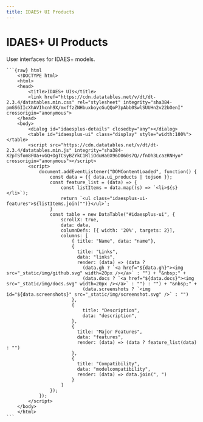 ```yaml
---
title: IDAES+ UI Products
---
```

# IDAES+ UI Products
User interfaces for IDAES+ models.

````{datatemplate:yaml} data.yaml
```{raw} html
    <!DOCTYPE html>
    <html>
    <head>
        <title>IDAES+ UIs</title>
        <link href="https://cdn.datatables.net/v/dt/dt-2.3.4/datatables.min.css" rel="stylesheet" integrity="sha384-pmGS6IIcXhAVIhcnh9X/mxffzZNHbuxboycGuQQoP3pAbb0SwlSUUHn2v22bOenI" crossorigin="anonymous">
    </head>
    <body>
        <dialog id="idaesplus-details" closedby="any"></dialog>
        <table id="idaesplus-ui" class="display" style="width:100%"></table>
        <script src="https://cdn.datatables.net/v/dt/dt-2.3.4/datatables.min.js" integrity="sha384-X2pTSfom8FUa+vGQ+DgTCSyBZYkC1RliOduHa0X96D060s7Q//fnOh3LcazRNHyo" crossorigin="anonymous"></script>
        <script>
            document.addEventListener("DOMContentLoaded", function() {
                const data = {{ data.ui_products | tojson }};
                const feature_list = (data) => {
                    const listItems = data.map((s) => `<li>${s}</li>`);
                    return `<ul class="idaesplus-ui-features">${listItems.join("")}</ul>`;
                }
                const table = new DataTable("#idaesplus-ui", {
                    scrollX: true,
                    data: data,
                    columnDefs: [{ width: '20%', targets: 2}],
                    columns: [
                        { title: "Name", data: "name"},
                        {
                          title: "Links",
                          data: "links",
                          render: (data) => (data ? 
                            (data.gh ? `<a href="${data.gh}"><img src="_static/img/github.svg" width=20px /></a>` : "") + "&nbsp;" + 
                            (data.docs ? `<a href="${data.docs}"><img src="_static/img/docs.svg" width=20px /></a>` : "") : "") + "&nbsp;" +
                            (data.screenshots ? `<img id="${data.screenshots}" src="_static/img/screenshot.svg" />` : "")
                        },
                        {
                            title: "Description",
                            data: "description",
                        },
                        {
                          title: "Major Features",
                          data: "features",
                          render: (data) => (data ? feature_list(data) : "")
                        },
                        {
                          title: "Compatibility",
                          data: "modelcompatibility",
                          render: (data) => data.join(", ")
                        }
                    ]
                });
            });
        </script>
    </body>
    </html>
```
````
